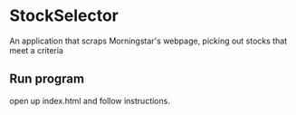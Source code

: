 # StockSelector
An application that scraps Morningstar's webpage, picking out stocks that meet a criteria

## Run program
open up index.html and follow instructions.
